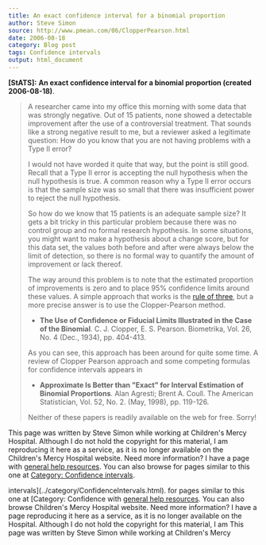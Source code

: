 ```yaml
---
title: An exact confidence interval for a binomial proportion
author: Steve Simon
source: http://www.pmean.com/06/ClopperPearson.html
date: 2006-08-18
category: Blog post
tags: Confidence intervals
output: html_document
---
```

**[StATS]:** **An exact confidence interval for a
binomial proportion (created 2006-08-18)**.

> A researcher came into my office this morning with some data that was
> strongly negative. Out of 15 patients, none showed a detectable
> improvement after the use of a controversial treatment. That sounds
> like a strong negative result to me, but a reviewer asked a legitimate
> question: How do you know that you are not having problems with a Type
> II error?
>
> I would not have worded it quite that way, but the point is still
> good. Recall that a Type II error is accepting the null hypothesis
> when the null hypothesis is true. A common reason why a Type II error
> occurs is that the sample size was so small that there was
> insufficient power to reject the null hypothesis.
>
> So how do we know that 15 patients is an adequate sample size? It gets
> a bit tricky in this particular problem because there was no control
> group and no formal research hypothesis. In some situations, you might
> want to make a hypothesis about a change score, but for this data set,
> the values both before and after were always below the limit of
> detection, so there is no formal way to quantify the amount of
> improvement or lack thereof.
>
> The way around this problem is to note that the estimated proportion
> of improvements is zero and to place 95% confidence limits around
> these values. A simple approach that works is the [rule of
> three](../size/zeroevents.asp), but a more precise answer is to use
> the Clopper-Pearson method.
>
> -   **The Use of Confidence or Fiducial Limits Illustrated in the Case
>     of the Binomial**. C. J. Clopper, E. S. Pearson. Biometrika, Vol.
>     26, No. 4 (Dec., 1934), pp. 404-413.
>
> As you can see, this approach has been around for quite some time. A
> review of Clopper Pearson approach and some competing formulas for
> confidence intervals appears in
>
> -   **Approximate Is Better than \"Exact\" for Interval Estimation of
>     Binomial Proportions**. Alan Agresti; Brent A. Coull. The American
>     Statistician, Vol. 52, No. 2. (May, 1998), pp. 119-126.
>
> Neither of these papers is readily available on the web for free.
> Sorry!

This page was written by Steve Simon while working at Children\'s Mercy
Hospital. Although I do not hold the copyright for this material, I am
reproducing it here as a service, as it is no longer available on the
Children\'s Mercy Hospital website. Need more information? I have a page
with [general help resources](../GeneralHelp.html). You can also browse
for pages similar to this one at [Category: Confidence
intervals](../category/ConfidenceIntervals.html).
<!---More--->
intervals](../category/ConfidenceIntervals.html).
for pages similar to this one at [Category: Confidence
with [general help resources](../GeneralHelp.html). You can also browse
Children\'s Mercy Hospital website. Need more information? I have a page
reproducing it here as a service, as it is no longer available on the
Hospital. Although I do not hold the copyright for this material, I am
This page was written by Steve Simon while working at Children\'s Mercy

<!---Do not use
**[StATS]:** **An exact confidence interval for a
This page was written by Steve Simon while working at Children\'s Mercy
Hospital. Although I do not hold the copyright for this material, I am
reproducing it here as a service, as it is no longer available on the
Children\'s Mercy Hospital website. Need more information? I have a page
with [general help resources](../GeneralHelp.html). You can also browse
for pages similar to this one at [Category: Confidence
intervals](../category/ConfidenceIntervals.html).
--->

